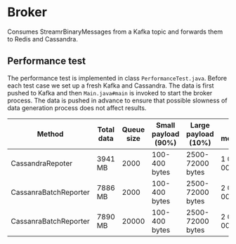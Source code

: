 # Broker
Consumes StreamrBinaryMessages from a Kafka topic and forwards them to Redis and
Cassandra.

## Performance test

The performance test is implemented in class `PerformanceTest.java`. Before
each test case we set up a fresh Kafka and Cassandra. The data is first pushed
to Kafka and then `Main.java#main` is invoked to start the broker process. The
data is pushed in advance to ensure that possible slowness of data generation 
process does not affect results.

|Method                 | Total data | Queue size | Small payload (90%) | Large payload (10%) | Total messages | Write (kb/s)| msg / s |
|-----------------------|------------|------------|---------------------|---------------------|----------------|-------------|---------|
| CassandraRepoter      | 3941 MB    | 2000       | 100-400 bytes       | 2500-72000 bytes    | 1 000 000      | 40 000kb/s  | 10 300  |
| CassanraBatchReporter | 7886 MB    | 2000       | 100-400 bytes       | 2500-72000 bytes    | 2 000 000      | 97 000kb/s  | 23 000  |
| CassanraBatchReporter | 7890 MB    | 20000      | 100-400 bytes       | 2500-72000 bytes    | 2 000 000      | 97 000kb/s  | 25 000  |